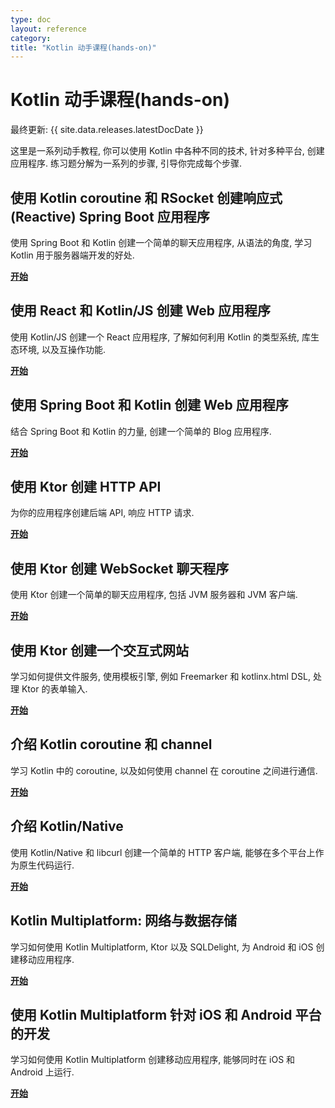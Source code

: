 ```yaml
---
type: doc
layout: reference
category:
title: "Kotlin 动手课程(hands-on)"
---
```


# Kotlin 动手课程(hands-on)

最终更新: {{ site.data.releases.latestDocDate }}

这里是一系列动手教程, 你可以使用 Kotlin 中各种不同的技术, 针对多种平台, 创建应用程序.
练习题分解为一系列的步骤, 引导你完成每个步骤.

## 使用 Kotlin coroutine 和 RSocket 创建响应式(Reactive) Spring Boot 应用程序

使用 Spring Boot 和 Kotlin 创建一个简单的聊天应用程序, 从语法的角度, 学习 Kotlin 用于服务器端开发的好处.

[**开始**](https://spring.io/guides/tutorials/spring-webflux-kotlin-rsocket/)

## 使用 React 和 Kotlin/JS 创建 Web 应用程序

使用 Kotlin/JS 创建一个 React 应用程序, 了解如何利用 Kotlin 的类型系统, 库生态环境, 以及互操作功能.

[**开始**](js-react.md)

## 使用 Spring Boot 和 Kotlin 创建 Web 应用程序

结合 Spring Boot 和 Kotlin 的力量, 创建一个简单的 Blog 应用程序.

[**开始**](https://spring.io/guides/tutorials/spring-boot-kotlin/)

## 使用 Ktor 创建 HTTP API

为你的应用程序创建后端 API, 响应 HTTP 请求.

[**开始**](https://ktor.io/docs/creating-http-apis.html)

## 使用 Ktor 创建 WebSocket 聊天程序

使用 Ktor 创建一个简单的聊天应用程序, 包括 JVM 服务器和 JVM 客户端.

[**开始**](https://ktor.io/docs/creating-web-socket-chat.html)

## 使用 Ktor 创建一个交互式网站

学习如何提供文件服务, 使用模板引擎, 例如 Freemarker 和 kotlinx.html DSL, 处理 Ktor 的表单输入.

[**开始**](https://ktor.io/docs/creating-interactive-website.html)

## 介绍 Kotlin coroutine 和 channel

学习 Kotlin 中的 coroutine, 以及如何使用 channel 在 coroutine 之间进行通信.

[**开始**](coroutines-and-channels.md)

## 介绍 Kotlin/Native

使用 Kotlin/Native 和 libcurl 创建一个简单的 HTTP 客户端, 能够在多个平台上作为原生代码运行.

[**开始**](native-app-with-c-and-libcurl.md)

## Kotlin Multiplatform: 网络与数据存储

学习如何使用 Kotlin Multiplatform, Ktor 以及 SQLDelight, 为 Android 和 iOS 创建移动应用程序.

[**开始**](https://www.jetbrains.com/help/kotlin-multiplatform-dev/multiplatform-ktor-sqldelight.html)

## 使用 Kotlin Multiplatform 针对 iOS 和 Android 平台的开发

学习如何使用 Kotlin Multiplatform 创建移动应用程序, 能够同时在 iOS 和 Android 上运行.

[**开始**](https://www.jetbrains.com/help/kotlin-multiplatform-dev/multiplatform-create-first-app.html)
